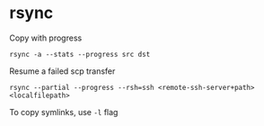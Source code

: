 rsync
===

Copy with progress

```
rsync -a --stats --progress src dst
```

Resume a failed scp transfer

```
rsync --partial --progress --rsh=ssh <remote-ssh-server+path> <localfilepath>
```

To copy symlinks, use `-l` flag

